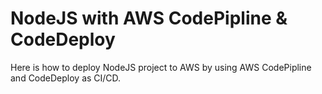 # NodeJS with AWS CodePipline & CodeDeploy

Here is how to deploy NodeJS project to AWS by using AWS CodePipline and CodeDeploy as CI/CD.
